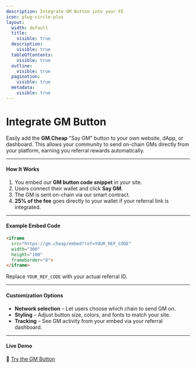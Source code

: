 ```yaml
---
description: Integrate GM Button into your FE
icon: plug-circle-plus
layout:
  width: default
  title:
    visible: true
  description:
    visible: true
  tableOfContents:
    visible: true
  outline:
    visible: true
  pagination:
    visible: true
  metadata:
    visible: true
---
```


# Integrate GM Button

Easily add the **GM.Cheap** "Say GM" button to your own website, dApp, or dashboard. This allows your community to send on-chain GMs directly from your platform, earning you referral rewards automatically.

***

#### **How It Works**

1. You embed our **GM button code snippet** in your site.
2. Users connect their wallet and click **Say GM**.
3. The GM is sent on-chain via our smart contract.
4. **25% of the fee** goes directly to your wallet if your referral link is integrated.

***

#### **Example Embed Code**

```html
<iframe 
  src="https://gm.cheap/embed?ref=YOUR_REF_CODE" 
  width="300" 
  height="100" 
  frameborder="0">
</iframe>
```

Replace `YOUR_REF_CODE` with your actual referral ID.

***

#### **Customization Options**

* **Network selection** – Let users choose which chain to send GM on.
* **Styling** – Adjust button size, colors, and fonts to match your site.
* **Tracking** – See GM activity from your embed via your referral dashboard.

***

#### **Live Demo**

🔗 [Try the GM Button](https://gm.cheap/embed)
